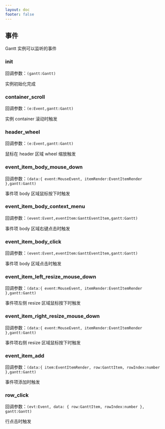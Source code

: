 ```yaml
---
layout: doc
footer: false
---
```


## 事件

Gantt 实例可以监听的事件

### init

回调参数：`(gantt:Gantt)`

实例初始化完成

### container_scroll

回调参数：`(e:Event,gantt:Gantt)`

实例 container 滚动时触发

### header_wheel

回调参数：`(e:Event,gantt:Gantt)`

鼠标在 header 区域 wheel 缩放触发

### event_item_body_mouse_down

回调参数：`(data:{ event:MouseEvent, itemRender:EventItemRender },gantt:Gantt)`

事件项 body 区域鼠标按下时触发

### event_item_body_context_menu

回调参数：`(event:Event,eventItem:GanttEventItem,gantt:Gantt)`

事件项 body 区域右键点击时触发

### event_item_body_click

回调参数：`(event:Event,eventItem:GanttEventItem,gantt:Gantt)`

事件项 body 区域点击时触发

### event_item_left_resize_mouse_down

回调参数：`(data:{ event:MouseEvent, itemRender:EventItemRender },gantt:Gantt)`

事件项左侧 resize 区域鼠标按下时触发

### event_item_right_resize_mouse_down

回调参数：`(data:{ event:MouseEvent, itemRender:EventItemRender },gantt:Gantt)`

事件项右侧 resize 区域鼠标按下时触发

### event_item_add

回调参数：`(data:{ item:EventItemRender, row:GanttItem, rowIndex:number },gantt:Gantt)`

事件项添加时触发

### row_click

回调参数：`(evt:Event, data: { row:GanttItem, rowIndex:number }, gantt:Gantt)`

行点击时触发
